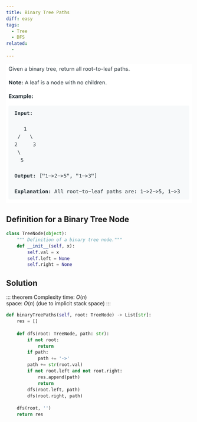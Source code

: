 ```yaml
---
title: Binary Tree Paths
diff: easy
tags:
  - Tree
  - DFS
related:
  -
---
```


<img class="medium-zoom" src="/algo/binary-tree-paths.png" alt="https://leetcode.com/problems/binary-tree-paths">

## Definition for a Binary Tree Node

```py
class TreeNode(object):
    """ Definition of a binary tree node."""
    def __init__(self, x):
        self.val = x
        self.left = None
        self.right = None
```

## Solution

::: theorem Complexity
time: $O(n)$  
space: $O(n)$ (due to implicit stack space)
:::

```py
def binaryTreePaths(self, root: TreeNode) -> List[str]:
    res = []

    def dfs(root: TreeNode, path: str):
        if not root:
            return
        if path:
            path += '->'
        path += str(root.val)
        if not root.left and not root.right:
            res.append(path)
            return
        dfs(root.left, path)
        dfs(root.right, path)

    dfs(root, '')
    return res
```
